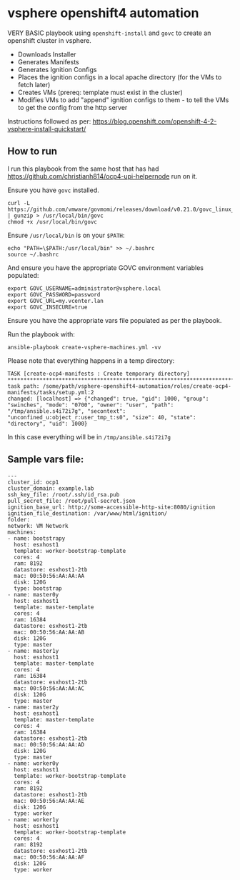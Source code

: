 # vsphere openshift4 automation

VERY BASIC playbook using `openshift-install` and `govc` to create an openshift cluster in vsphere.

- Downloads Installer
- Generates Manifests
- Generates Ignition Configs
- Places the ignition configs in a local apache directory (for the VMs to fetch later)
- Creates VMs (prereq: template must exist in the cluster)
- Modifies VMs to add "append" ignition configs to them - to tell the VMs to get the config from the http server

Instructions followed as per: https://blog.openshift.com/openshift-4-2-vsphere-install-quickstart/

## How to run

I run this playbook from the same host that has had https://github.com/christianh814/ocp4-upi-helpernode run on it.

Ensure you have `govc` installed. 

```
curl -L https://github.com/vmware/govmomi/releases/download/v0.21.0/govc_linux_amd64.gz | gunzip > /usr/local/bin/govc
chmod +x /usr/local/bin/govc
```

Ensure `/usr/local/bin` is on your `$PATH`:

```
echo "PATH=\$PATH:/usr/local/bin" >> ~/.bashrc
source ~/.bashrc
```


And ensure you have the appropriate GOVC environment variables populated:

```
export GOVC_USERNAME=administrator@vsphere.local
export GOVC_PASSWORD=password
export GOVC_URL=my.vcenter.lan
export GOVC_INSECURE=true
```
Ensure you have the appropriate vars file populated as per the playbook.

Run the playbook with:

```
ansible-playbook create-vsphere-machines.yml -vv
```

Please note that everything happens in a temp directory:

```
TASK [create-ocp4-manifests : Create temporary directory] **********************************************************************************************************
task path: /some/path/vsphere-openshift4-automation/roles/create-ocp4-manifests/tasks/setup.yml:2
changed: [localhost] => {"changed": true, "gid": 1000, "group": "swinches", "mode": "0700", "owner": "user", "path": "/tmp/ansible.s4i72i7g", "secontext": "unconfined_u:object_r:user_tmp_t:s0", "size": 40, "state": "directory", "uid": 1000}
```

In this case everything will be in `/tmp/ansible.s4i72i7g`

## Sample vars file:

```
---
cluster_id: ocp1
cluster_domain: example.lab
ssh_key_file: /root/.ssh/id_rsa.pub
pull_secret_file: /root/pull-secret.json
ignition_base_url: http://some-accessible-http-site:8080/ignition
ignition_file_destination: /var/www/html/ignition/
folder:
network: VM Network
machines:
- name: bootstrapy
  host: esxhost1
  template: worker-bootstrap-template
  cores: 4
  ram: 8192
  datastore: esxhost1-2tb
  mac: 00:50:56:AA:AA:AA
  disk: 120G
  type: bootstrap
- name: master0y
  host: esxhost1
  template: master-template
  cores: 4
  ram: 16384
  datastore: esxhost1-2tb
  mac: 00:50:56:AA:AA:AB
  disk: 120G
  type: master
- name: master1y
  host: esxhost1
  template: master-template
  cores: 4
  ram: 16384
  datastore: esxhost1-2tb
  mac: 00:50:56:AA:AA:AC
  disk: 120G
  type: master
- name: master2y
  host: esxhost1
  template: master-template
  cores: 4
  ram: 16384
  datastore: esxhost1-2tb
  mac: 00:50:56:AA:AA:AD
  disk: 120G
  type: master
- name: worker0y
  host: esxhost1
  template: worker-bootstrap-template
  cores: 4
  ram: 8192
  datastore: esxhost1-2tb
  mac: 00:50:56:AA:AA:AE
  disk: 120G
  type: worker
- name: worker1y
  host: esxhost1
  template: worker-bootstrap-template
  cores: 4
  ram: 8192
  datastore: esxhost1-2tb
  mac: 00:50:56:AA:AA:AF
  disk: 120G
  type: worker
```